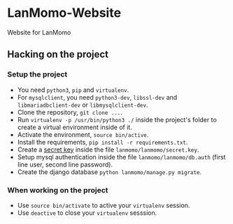 # LanMomo-Website
Website for LanMomo

## Hacking on the project

### Setup the project
 * You need `python3`, `pip` and `virtualenv`.
 * For `mysqlclient`, you need `python3-dev`, `libssl-dev` and `libmariadbclient-dev` or `libmysqlclient-dev`.
 * Clone the repository, `git clone ...`.
 * Run `virtualenv -p /usr/bin/python3 ./` inside the project's folder to create a virtual environment inside of it.
 * Activate the environment, `source bin/active`.
 * Install the requirements, `pip install -r requirements.txt`.
 * Create a [secret key](https://docs.djangoproject.com/en/1.7/ref/settings/#secret-key) inside the file `lanmomo/lanmomo/secret.key`.
 * Setup mysql authentication inside the file `lanmomo/lanmomo/db.auth` (first line user, second line password).
 * Create the django database `python lanmomo/manage.py migrate`.

### When working on the project

* Use `source bin/activate` to active your `virtualenv` session.
* Use `deactive` to close your `virtualenv` sesssion.
